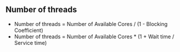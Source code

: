 ## Number of threads

- Number of threads = Number of Available Cores / (1 - Blocking Coefficient)
- Number of threads = Number of Available Cores * (1 + Wait time / Service time)
